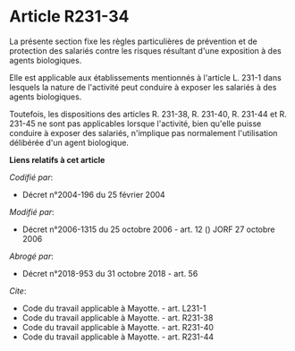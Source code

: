 # Article R231-34

La présente section fixe les règles particulières de prévention et de protection des salariés contre les risques résultant
d'une exposition à des agents biologiques. 

Elle est applicable aux établissements mentionnés à l'article L. 231-1 dans lesquels la nature de l'activité peut conduire à
exposer les salariés à des agents biologiques. 

Toutefois, les dispositions des articles R. 231-38, 
R. 231-40, R. 231-44 et R. 231-45 ne sont pas applicables lorsque l'activité, bien qu'elle puisse conduire à exposer des
salariés, n'implique pas normalement l'utilisation délibérée d'un agent biologique.

**Liens relatifs à cet article**

_Codifié par_:

  - Décret n°2004-196 du 25 février 2004

_Modifié par_:

  - Décret n°2006-1315 du 25 octobre 2006 - art. 12 () JORF 27 octobre 2006

_Abrogé par_:

  - Décret n°2018-953 du 31 octobre 2018 - art. 56

_Cite_:

  - Code du travail applicable à Mayotte. - art. L231-1
  - Code du travail applicable à Mayotte. - art. R231-38
  - Code du travail applicable à Mayotte. - art. R231-40
  - Code du travail applicable à Mayotte. - art. R231-44
